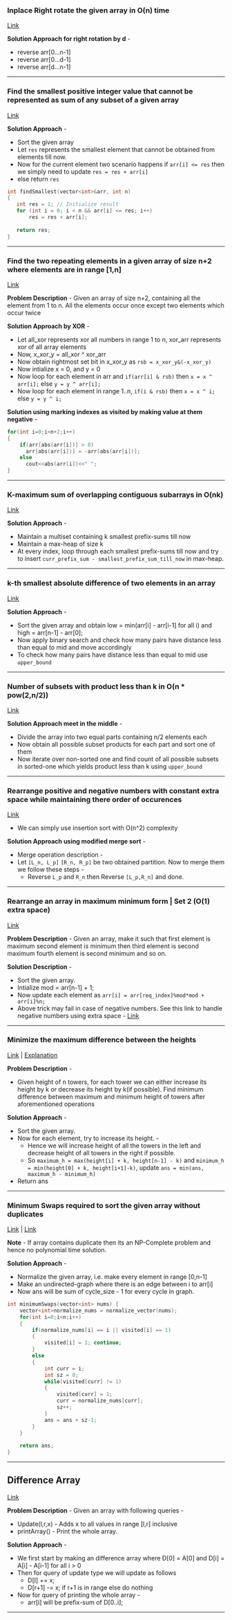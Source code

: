 ### Inplace Right rotate the given array in O(n) time
[Link](https://www.geeksforgeeks.org/reversal-algorithm-right-rotation-array/)

**Solution Approach for right rotation by d** - 
* reverse arr[0...n-1]
* reverse arr[0...d-1]
* reverse arr[d...n-1]

---

### Find the smallest positive integer value that cannot be represented as sum of any subset of a given array
[Link](https://www.geeksforgeeks.org/find-smallest-value-represented-sum-subset-given-array/)

**Solution Approach** - 
* Sort the given array
* Let `res` represents the smallest element that cannot be obtained from elements till now.
* Now for the current element two scenario happens if `arr[i] <= res` then we simply need to update `res = res + arr[i]`
* else return `res`

```c++
int findSmallest(vector<int>&arr, int n)
{
   int res = 1; // Initialize result
   for (int i = 0; i < n && arr[i] <= res; i++)
       res = res + arr[i];
 
   return res;
}
```
---

### Find the two repeating elements in a given array of size n+2 where elements are in range [1,n]
[Link](https://www.geeksforgeeks.org/find-the-two-repeating-elements-in-a-given-array/)

**Problem Description** - Given an array of size n+2, containing all the element from 1 to n. All the elements occur once except two elements which occur twice

**Solution Approach by XOR** -
* Let all_xor represents xor all numbers in range 1 to n, xor_arr represents xor of all array elements
* Now, x_xor_y = all_xor ^ xor_arr
* Now obtain rightmost set bit in x_xor_y as `rsb = x_xor_y&(-x_xor_y)`
* Now intialize x =  0, and y = 0
* Now loop for each element in arr and `if(arr[i] & rsb)` then `x = x ^ arr[i];` else `y = y ^ arr[i];`
* Now loop for each element in range 1..n, `if(i & rsb)` then `x = x ^ i;` else `y = y ^ i;`

**Solution using marking indexes as visited by making value at them negative** - 

```c++
for(int i=0;i<n+2;i++)
{
    if(arr[abs(arr[i])] > 0)
      arr[abs(arr[i])] = -arr[abs(arr[i])];
    else
      cout<<abs(arr[i])<<" ";
}
```

---

### K-maximum sum of overlapping contiguous subarrays in O(nk)
[Link](https://www.geeksforgeeks.org/k-maximum-sum-overlapping-contiguous-sub-arrays/)

**Solution Approach** - 
* Maintain a multiset containing k smallest prefix-sums till now
* Maintain a max-heap of size k
* At every index, loop through each smallest prefix-sums till now and try to insert `curr_prefix_sum - smallest_prefix_sum_till_now` in max-heap.

---

### k-th smallest absolute difference of two elements in an array
[Link](https://www.geeksforgeeks.org/k-th-smallest-absolute-difference-two-elements-array/)

**Solution Approach** - 
* Sort the given array and obtain low = min(arr[i] - arr[i-1] for all i) and high = arr[n-1] - arr[0];
* Now apply binary search and check how many pairs have distance less than equal to mid and move accordingly
* To check how many pairs have distance less than equal to mid use `upper_bound`

---

### Number of subsets with product less than k in O(n * pow(2,n/2))
[Link](https://www.geeksforgeeks.org/number-subsets-product-less-k/)

**Solution Approach meet in the middle** - 
* Divide the array into two equal parts containing n/2 elements each
* Now obtain all possible subset products for each part and sort one of them
* Now iterate over non-sorted one and find count of all possible subsets in sorted-one which yields product less than k using `upper_bound`

---

### Rearrange positive and negative numbers with constant extra space while maintaining there order of occurences
[Link](https://www.geeksforgeeks.org/rearrange-positive-and-negative-numbers/)

* We can simply use insertion sort with O(n^2) complexity

**Solution Approach using modified merge sort** -
* Merge operation description -
* Let `[L_n, L_p]` `[R_n, R_p]` be two obtained partition. Now to merge them we follow these steps - 
  * Reverse `L_p` and `R_n` then Reverse `[L_p,R_n]` and done.

---

### Rearrange an array in maximum minimum form | Set 2 (O(1) extra space)
[Link](https://www.geeksforgeeks.org/rearrange-array-maximum-minimum-form-set-2-o1-extra-space/)

**Problem Description** - Given an array, make it such that first element is maximum second element is minimum then third element is second maximum fourth element is second minimum and so on.

**Solution Description** - 
* Sort the given array.
* Intialize mod = arr[n-1] + 1;
* Now update each element as `arr[i] = arr[req_index]%mod*mod + arr[i]%n;`
* Above trick may fail in case of negative numbers. See this link to handle negative numbers using extra space - [Link](https://www.geeksforgeeks.org/rearrange-array-maximum-minimum-form/)

---

### Minimize the maximum difference between the heights
[Link](https://www.geeksforgeeks.org/minimize-the-maximum-difference-between-the-heights/) | [Explanation](https://stackoverflow.com/questions/63000076/minimize-the-maximum-difference-between-the-heights)

**Problem Description** - 
* Given height of n towers, for each tower we can either increase its height by k or decrease its height by k(if possible). Find minimum difference between maximum and minimum height of towers after aforementioned operations

**Solution Approach** - 
* Sort the given array.
* Now for each element, try to increase its height. - 
  * Hence we will increase height of all the towers in the left and decrease height of all towers in the right if possible.
  * So `maximum_h = max(height[i] + k, height[n-1] - k)` and `minimum_h = min(height[0] + k, height[i+1]-k)`, update `ans = min(ans, maximum_h - minimum_h)`
* Return ans

---

### Minimum Swaps required to sort the given array without duplicates
[Link](https://www.hackerrank.com/challenges/minimum-swaps-2/problem) | [Link](https://www.geeksforgeeks.org/minimum-number-swaps-required-sort-array/)

**Note** - If array contains duplicate then its an NP-Complete problem and hence no polynomial time solution.

**Solution Approach** - 
* Normalize the given array, i.e. make every element in range [0,n-1]
* Make an undirected-graph where there is an edge between i to arr[i]
* Now ans will be sum of cycle_size - 1 for every cycle in graph.

```c++
int minimumSwaps(vector<int> nums) {
    vector<int>normalize_nums = normalize_vector(nums);
    for(int i=0;i<n;i++)
    {
        if(normalize_nums[i] == i || visited[i] == 1)
        {
            visited[i] = 1; continue;
        }
        else 
        {
            int curr = i;
            int sz = 0;
            while(visited[curr] != 1)
            {
                visited[curr] = 1;
                curr = normalize_nums[curr];
                sz++;
            }
            ans = ans + sz-1;
        }
    }
    
    return ans;
}
```

---

## Difference Array
[Link](https://www.geeksforgeeks.org/difference-array-range-update-query-o1/)

**Problem Description** - Given an array with following queries - 
* Update(l,r,x) - Adds x to all values in range [l,r] inclusive
* printArray() - Print the whole array. 

**Solution Approach** - 
* We first start by making an difference array where D[0] = A[0] and D[i] = A[i] - A[i-1] for all i > 0
* Then for query of update type we will update as follows
  * D[l] += x;
  * D[r+1] -= x; if r+1 is in range else do nothing
* Now for query of printing the whole array - 
  * arr[i] will be prefix-sum of D[0..i]; 

---
